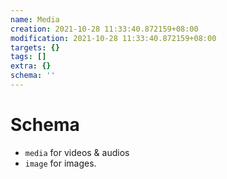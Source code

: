 ```yaml
---
name: Media
creation: 2021-10-28 11:33:40.872159+08:00
modification: 2021-10-28 11:33:40.872159+08:00
targets: {}
tags: []
extra: {}
schema: ''
---
```


# Schema

- `media` for videos & audios
- `image` for images.

